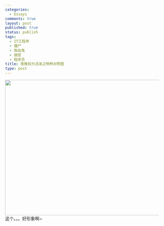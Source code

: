 ```yaml
--- 
categories: 
  - Essays
comments: true
layout: post
published: true
status: publish
tags: 
  - IT工程师
  - 僵尸
  - 吸血鬼
  - 搞怪
  - 程序员
title: 夜晚较为活泼之物种对照图
type: post
---
```

<img class="alignnone" title="( ⊙ o ⊙ )啊！" src="http://zhzimg.appspot.com/f/q/%20" alt="" width="589" height="444">
这个。。。好形象啊~

